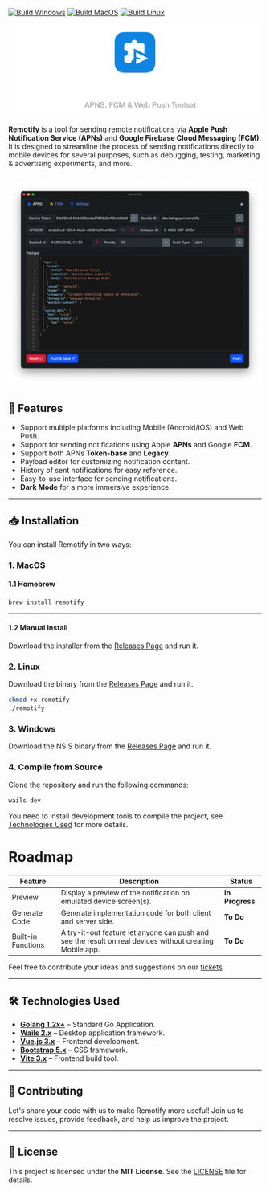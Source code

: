 [![Build Windows](https://github.com/haithngn/remotify/actions/workflows/build_windows.yaml/badge.svg)](https://github.com/haithngn/remotify/actions/workflows/build_windows.yaml) [![Build MacOS](https://github.com/haithngn/remotify/actions/workflows/build_osx.yaml/badge.svg)](https://github.com/haithngn/remotify/actions/workflows/build_osx.yaml) [![Build Linux](https://github.com/haithngn/remotify/actions/workflows/build_linux.yaml/badge.svg)](https://github.com/haithngn/remotify/actions/workflows/build_linux.yaml)

![Remotify](./screenshots/banner.png)


**Remotify** is a tool for sending remote notifications via **Apple Push Notification Service (APNs)** and **Google Firebase Cloud Messaging (FCM)**. It is designed to streamline the process of sending notifications directly to mobile devices for several purposes, such as debugging, testing, marketing & advertising experiments, and more.

![Remotify](./screenshots/remotify.png)
---

## 🚀 Features

- Support multiple platforms including Mobile (Android/iOS) and Web Push.
- Support for sending notifications using Apple **APNs** and Google **FCM**.
- Support both APNs **Token-base** and **Legacy**.
- Payload editor for customizing notification content.
- History of sent notifications for easy reference.
- Easy-to-use interface for sending notifications.
- **Dark Mode** for a more immersive experience.

---

## 📥 Installation

You can install Remotify in two ways:

### 1. MacOS
#### 1.1 Homebrew
```bash
brew install remotify
```
---
#### 1.2 Manual Install
Download the installer from the [Releases Page](https://github.com/haithngn/remotify/releases) and run it.
### 2. Linux
Download the binary from the [Releases Page](https://github.com/haithngn/remotify/releases) and run it.
```bash
chmod +x remotify
./remotify
```
### 3. Windows
Download the NSIS binary from the [Releases Page](https://github.com/haithngn/remotify/releases) and run it.

### 4. Compile from Source
Clone the repository and run the following commands:
```bash
wails dev
```
You need to install development tools to compile the project, see [Technologies Used](#🛠️-technologies-used) for more details.

# Roadmap
| Feature | Description                                                                                              | Status   |
|---|----------------------------------------------------------------------------------------------------------|---|
| Preview | Display a preview of the notification on emulated device screen(s).                                      | **In Progress** |
| Generate Code | Generate implementation code for both client and server side.                                            | **To Do** |
| Built-in Functions | A try-it-out feature let anyone can push and see the result on real devices without creating Mobile app. | **To Do** |

Feel free to contribute your ideas and suggestions on our [tickets](https://github.com/haithngn/remotify/issues).


---

## 🛠️ Technologies Used

- **[Golang 1.2x+](https://golang.org/)** – Standard Go Application.
- **[Wails 2.x](https://wails.io/)** – Desktop application framework.
- **[Vue.js 3.x](https://vuejs.org/)** – Frontend development.
- **[Bootstrap 5.x](https://getbootstrap.com/)** – CSS framework.
- **[Vite 3.x](https://vitejs.dev/)** – Frontend build tool.

---

## 🤝 Contributing

Let's share your code with us to make Remotify more useful!
Join us to resolve issues, provide feedback, and help us improve the project.


---

## 📜 License

This project is licensed under the **MIT License**. See the [LICENSE](LICENSE) file for details.
